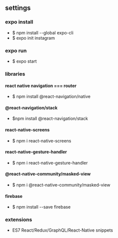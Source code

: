 ## settings

### expo install
- $ npm install --global expo-cli
- $ expo init instagram

### expo run
- $ expo start


### libraries

#### react native navigation === router
- $ npm install @react-navigation/native

#### @react-navigation/stack
 - $npm install @react-navigation/stack

#### react-native-screens
- $ npm i react-native-screens

#### react-native-gesture-handler
- $ npm i react-native-gesture-handler

#### @react-native-community/masked-view
- $ npm i @react-native-community/masked-view

#### firebase
 - $ npm install --save firebase


### extensions
- ES7 React/Redux/GraphQL/React-Native snippets